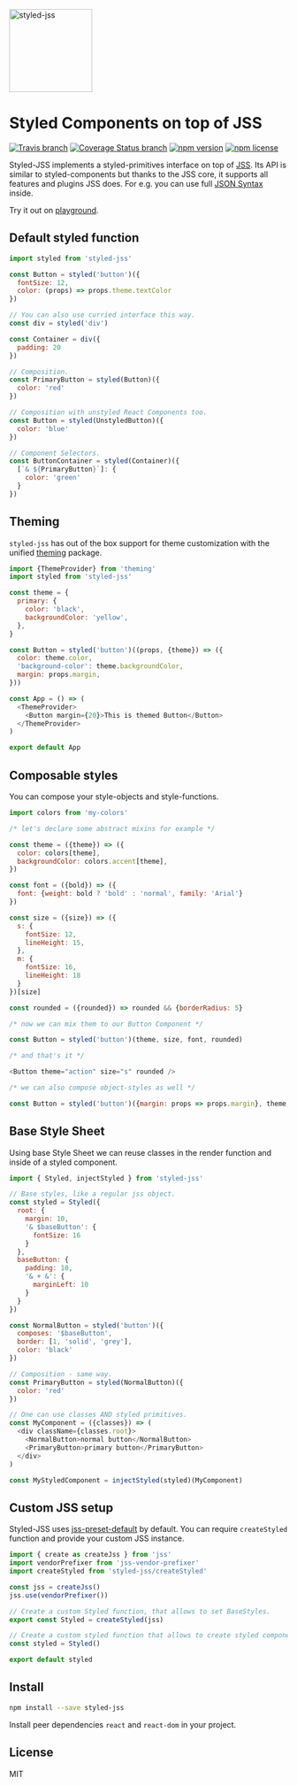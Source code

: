 <a href="https://github.com/cssinjs/styled-jss">
  <img alt="styled-jss" src="https://github.com/cssinjs/logo/blob/master/styled-jss-logo.png?raw=true" height="150px" />
</a>

# Styled Components on top of JSS

[![Travis branch](https://img.shields.io/travis/cssinjs/styled-jss/master.svg?style=flat)](https://travis-ci.org/cssinjs/styled-jss)
[![Coverage Status branch](https://img.shields.io/coveralls/cssinjs/styled-jss/master.svg?style=flat)](https://img.shields.io/coveralls/cssinjs/styled-jss/master.svg?branch=master)
[![npm version](https://img.shields.io/npm/v/styled-jss.svg?style=flat)](https://www.npmjs.com/package/styled-jss)
[![npm license](https://img.shields.io/npm/l/styled-jss.svg?style=flat)](https://www.npmjs.com/package/styled-jss)

Styled-JSS implements a styled-primitives interface on top of [JSS](https://github.com/cssinjs/jss). Its API is similar to styled-components but thanks to the JSS core, it supports all features and plugins JSS does. For e.g. you can use full [JSON Syntax](https://github.com/cssinjs/jss/blob/master/docs/json-api.md) inside.

Try it out on [playground](https://codesandbox.io/s/xl89zx8zz4).

## Default styled function

```js
import styled from 'styled-jss'

const Button = styled('button')({
  fontSize: 12,
  color: (props) => props.theme.textColor
})

// You can also use curried interface this way.
const div = styled('div')

const Container = div({
  padding: 20
})

// Composition.
const PrimaryButton = styled(Button)({
  color: 'red'
})

// Composition with unstyled React Components too.
const Button = styled(UnstyledButton)({
  color: 'blue'
})

// Component Selectors.
const ButtonContainer = styled(Container)({
  [`& ${PrimaryButton}`]: {
    color: 'green'
  }
})
```

## Theming

`styled-jss` has out of the box support for theme customization with the unified [theming](https://github.com/cssinjs/theming) package.

```js
import {ThemeProvider} from 'theming'
import styled from 'styled-jss'

const theme = {
  primary: {
    color: 'black',
    backgroundColor: 'yellow',
  },
}

const Button = styled('button')((props, {theme}) => ({
  color: theme.color,
  'background-color': theme.backgroundColor,
  margin: props.margin,
}))

const App = () => (
  <ThemeProvider>
    <Button margin={20}>This is themed Button</Button>
  </ThemeProvider>
)

export default App
```

## Composable styles

You can compose your style-objects and style-functions.

```js
import colors from 'my-colors'

/* let's declare some abstract mixins for example */

const theme = ({theme}) => ({
  color: colors[theme],
  backgroundColor: colors.accent[theme],
})

const font = ({bold}) => ({
  font: {weight: bold ? 'bold' : 'normal', family: 'Arial'}
})

const size = ({size}) => ({
  s: {
    fontSize: 12,
    lineHeight: 15,
  },
  m: {
    fontSize: 16,
    lineHeight: 18
  }
})[size]

const rounded = ({rounded}) => rounded && {borderRadius: 5}

/* now we can mix them to our Button Component */

const Button = styled('button')(theme, size, font, rounded)

/* and that's it */

<Button theme="action" size="s" rounded />

/* we can also compose object-styles as well */

const Button = styled('button')({margin: props => props.margin}, theme, size)
```

## Base Style Sheet

Using base Style Sheet we can reuse classes in the render function and inside of a styled component.

```js
import { Styled, injectStyled } from 'styled-jss'

// Base styles, like a regular jss object.
const styled = Styled({
  root: {
    margin: 10,
    '& $baseButton': {
      fontSize: 16
    }
  },
  baseButton: {
    padding: 10,
    '& + &': {
      marginLeft: 10
    }
  }
})

const NormalButton = styled('button')({
  composes: '$baseButton',
  border: [1, 'solid', 'grey'],
  color: 'black'
})

// Composition - same way.
const PrimaryButton = styled(NormalButton)({
  color: 'red'
})

// One can use classes AND styled primitives.
const MyComponent = ({classes}) => (
  <div className={classes.root}>
    <NormalButton>normal button</NormalButton>
    <PrimaryButton>primary button</PrimaryButton>
  </div>
)

const MyStyledComponent = injectStyled(styled)(MyComponent)
```

## Custom JSS setup

Styled-JSS uses [jss-preset-default](https://github.com/cssinjs/jss-preset-default) by default. You can require `createStyled` function and provide your custom JSS instance.

```js
import { create as createJss } from 'jss'
import vendorPrefixer from 'jss-vendor-prefixer'
import createStyled from 'styled-jss/createStyled'

const jss = createJss()
jss.use(vendorPrefixer())

// Create a custom Styled function, that allows to set BaseStyles.
export const Styled = createStyled(jss)

// Create a custom styled function that allows to create styled components.
const styled = Styled()

export default styled
```

## Install

```sh
npm install --save styled-jss
```

Install peer dependencies `react` and `react-dom` in your project.

## License

MIT
